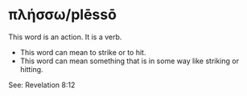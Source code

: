 # πλήσσω/plēssō
This word is an action. It is a verb.

* This word can mean to strike or to hit.
* This word can mean something that is in some way like striking or hitting.

See: Revelation 8:12
